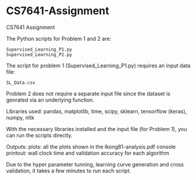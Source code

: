 # CS7641-Assignment
CS7641 Assignment

The Python scripts for Problem 1 and 2 are:

	Supervised_Learning_P1.py
	Supervised_Learning_P2.py

The script for problem 1 (Supervised_Learning_P1.py) requires an input data file:

	SL_Data.csv

Problem 2 does not require a separate input file since the dataset is genrated via an underlying function. 

Libraries used: pandas, matplotlib, time, scipy, sklearn, tensorflow (keras), numpy, nltk 

With the necessary libraries installed and the input file (for Problem 1), you can run the scripts directly.

Outputs:
	plots: all the plots shown in the lkong81-analysis.pdf 
	console printout: wall clock time and validation accuracy for each algorithm 

Due to the hyper parameter tunning, learning curve generation and cross validation, it takes a few minutes to run each script. 
